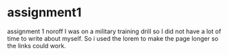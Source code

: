 # assignment1
assignment 1 noroff
I was on a military training drill so I did not have a lot of time to write about myself. So i used the lorem to make the page longer so the links could work. 
